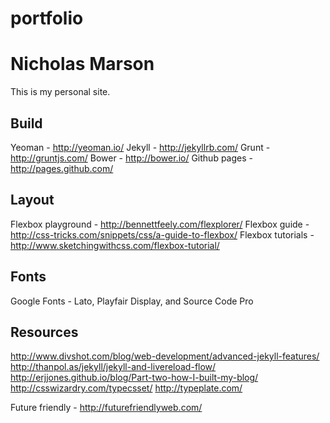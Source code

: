 portfolio
=========

# Nicholas Marson

This is my personal site.

## Build
Yeoman - http://yeoman.io/
Jekyll - http://jekyllrb.com/
Grunt - http://gruntjs.com/
Bower - http://bower.io/
Github pages - http://pages.github.com/

## Layout
Flexbox playground - http://bennettfeely.com/flexplorer/
Flexbox guide - http://css-tricks.com/snippets/css/a-guide-to-flexbox/
Flexbox tutorials - http://www.sketchingwithcss.com/flexbox-tutorial/

## Fonts
Google Fonts - Lato, Playfair Display, and Source Code Pro

## Resources
http://www.divshot.com/blog/web-development/advanced-jekyll-features/
http://thanpol.as/jekyll/jekyll-and-livereload-flow/
http://erjjones.github.io/blog/Part-two-how-I-built-my-blog/
http://csswizardry.com/typecsset/
http://typeplate.com/

Future friendly - http://futurefriendlyweb.com/
